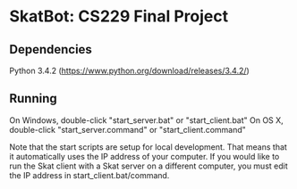 SkatBot: CS229 Final Project
============================

Dependencies
------------
Python 3.4.2 (https://www.python.org/download/releases/3.4.2/)

Running
-------
On Windows, double-click "start_server.bat" or "start_client.bat"
On OS X, double-click "start_server.command" or "start_client.command"

Note that the start scripts are setup for local development. That means that it automatically uses the IP address of your computer. If you would like to run the Skat client with a Skat server on a different computer, you must edit the IP address in start_client.bat/command.

